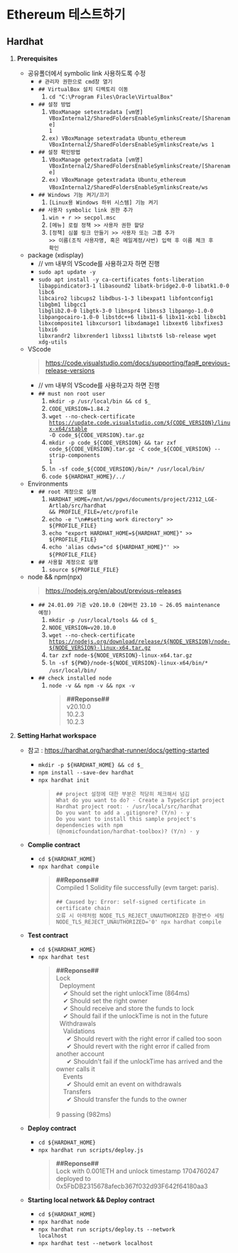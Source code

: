 # Ethereum 테스트하기
## Hardhat
1. __Prerequisites__
    - 공유폴더에서 symbolic link 사용하도록 수정
        - <code># 관리자 권한으로 cmd창 열기</code>
        - <code>## VirtualBox 설치 디렉토리 이동</code>
            1. <code>cd "C:\Program Files\Oracle\VirtualBox"</code>
        - <code>## 설정 방법</code>
            1. <code>VBoxManage setextradata [vm명] VBoxInternal2/SharedFoldersEnableSymlinksCreate/[Sharename] 1</code>
            1. <code>ex) VBoxManage setextradata Ubuntu_ethereum VBoxInternal2/SharedFoldersEnableSymlinksCreate/ws 1</code>
        - <code>## 설정 확인방법</code>
            1. <code>VBoxManage getextradata [vm명] VBoxInternal2/SharedFoldersEnableSymlinksCreate/[Sharename]</code>
            1. <code>ex) VBoxManage getextradata Ubuntu_ethereum VBoxInternal2/SharedFoldersEnableSymlinksCreate/ws</code>
        &nbsp;
        - <code>## Windows 기능 켜기/끄기</code>
            1. <code>[Linux용 Windows 하위 시스템] 기능 켜기</code>
        - <code>## 사용자 symbolic link 권한 추가</code>
            1. <code>win + r >> secpol.msc</code>
            1. <code>[메뉴] 로컬 정책 >> 사용자 권한 할당</code>
            1. <code>[정책] 심볼 링크 만들기 >> 사용자 또는 그룹 추가 >> 이름(조직 사용자명, 혹은 메일계정/사번) 입력 후 이름 체크 후 확인</code>
    &nbsp;
    - package (xdisplay)
        - // vm 내부의 VScode를 사용하고자 하면 진행
        - <code>sudo apt update -y</code>
        - <code>sudo apt install -y ca-certificates fonts-liberation libappindicator3-1 libasound2 libatk-bridge2.0-0 libatk1.0-0 libc6 libcairo2 libcups2 libdbus-1-3 libexpat1 libfontconfig1 libgbm1 libgcc1 libglib2.0-0 libgtk-3-0 libnspr4 libnss3 libpango-1.0-0 libpangocairo-1.0-0 libstdc++6 libx11-6 libx11-xcb1 libxcb1 libxcomposite1 libxcursor1 libxdamage1 libxext6 libxfixes3 libxi6 libxrandr2 libxrender1 libxss1 libxtst6 lsb-release wget xdg-utils</code>
    - VScode
        > https://code.visualstudio.com/docs/supporting/faq#_previous-release-versions
        - // vm 내부의 VScode를 사용하고자 하면 진행
        - <code>## must non root user</code>
            1. <code>mkdir -p /usr/local/bin && cd \$_</code>
            1. <code>CODE_VERSION=1.84.2</code>
            1. <code>wget --no-check-certificate https://update.code.visualstudio.com/${CODE_VERSION}/linux-x64/stable -O code_\${CODE_VERSION}.tar.gz</code>
            1. <code>mkdir -p code_\${CODE_VERSION} && tar zxf code_\${CODE_VERSION}.tar.gz -C code_\${CODE_VERSION} --strip-components 1</code>
            1. <code>ln -sf code_\${CODE_VERSION}/bin/* /usr/local/bin/</code>
            1. <code>code \${HARDHAT_HOME}/../</code>
    - Environments
        - <code>## root 계정으로 실행</code>
            1. <code>HARDHAT_HOME=/mnt/ws/pgws/documents/project/2312_LGE-Artlab/src/hardhat && PROFILE_FILE=/etc/profile</code>
            1. <code>echo -e "\n##setting work directory" >> \${PROFILE_FILE}</code>
            1. <code>echo  "export HARDHAT_HOME=\${HARDHAT_HOME}" >> \${PROFILE_FILE}</code>
            1. <code>echo  'alias cdws=\"cd \${HARDHAT_HOME}\"' >> \${PROFILE_FILE}</code>
        &nbsp;
        - <code>## 사용할 계정으로 실행</code>
            1. <code>source \${PROFILE_FILE}</code>
    - node && npm(npx)
        > https://nodejs.org/en/about/previous-releases
        - <code>## 24.01.09 기준 v20.10.0 (20버전 23.10 ~ 26.05 maintenance 예정)</code>
            1. <code>mkdir -p /usr/local/tools && cd \$_</code>
            1. <code>NODE_VERSION=v20.10.0</code>
            1. <code>wget --no-check-certificate https://nodejs.org/download/release/${NODE_VERSION}/node-${NODE_VERSION}-linux-x64.tar.gz</code>
            1. <code>tar zxf node-\${NODE_VERSION}-linux-x64.tar.gz</code>
            1. <code>ln -sf ${PWD}/node-\${NODE_VERSION}-linux-x64/bin/* /usr/local/bin/</code>
        &nbsp;
        - <code>## check installed node</code>
            1. <code>node -v && npm -v && npx -v</code>
                > __##Reponse##__
                \
                v20.10.0
                \
                10.2.3
                \
                10.2.3

1. __Setting Harhat workspace__
    - 참고 : https://hardhat.org/hardhat-runner/docs/getting-started
        - <code>mkdir -p \${HARDHAT_HOME} && cd $_</code>
        - <code>npm install --save-dev hardhat</code>
        - <code>npx hardhat init</code>
            > <code>## project 설정에 대한 부분은 적당히 체크해서 넘김</code>
            \
            > <code>What do you want to do? · Create a TypeScript project</code>
            \
            > <code>Hardhat project root: · /usr/local/src/hardhat</code>
            \
            > <code>Do you want to add a .gitignore? (Y/n) · y</code>
            \
            > <code>Do you want to install this sample project's dependencies with npm (@nomicfoundation/hardhat-toolbox)? (Y/n) · y</code>
    - __Complie contract__
        - <code>cd \${HARDHAT_HOME}</code>
        - <code>npx hardhat compile</code>
            > __##Reponse##__
            \
            Compiled 1 Solidity file successfully (evm target: paris).
            \
            \
            > <code>## Caused by: Error: self-signed certificate in certificate chain 오류 시 아래처럼 NODE_TLS_REJECT_UNAUTHORIZED 환경변수 세팅</code>
            \
            > <code>NODE_TLS_REJECT_UNAUTHORIZED='0' npx hardhat compile</code>

    - __Test contract__
        - <code>cd \${HARDHAT_HOME}</code>
        - <code>npx hardhat test</code>
            > __##Reponse##__
            \
            Lock
            \
            &nbsp;&nbsp;Deployment
            \
            &nbsp;&nbsp;&nbsp;&nbsp;✔ Should set the right unlockTime (864ms)
            \
            &nbsp;&nbsp;&nbsp;&nbsp;✔ Should set the right owner
            \
            &nbsp;&nbsp;&nbsp;&nbsp;✔ Should receive and store the funds to lock
            \
            &nbsp;&nbsp;&nbsp;&nbsp;✔ Should fail if the unlockTime is not in the future
            \
            &nbsp;&nbsp;Withdrawals
            \
            &nbsp;&nbsp;&nbsp;&nbsp;Validations
            \
            &nbsp;&nbsp;&nbsp;&nbsp;&nbsp;&nbsp;✔ Should revert with the right error if called too soon
            \
            &nbsp;&nbsp;&nbsp;&nbsp;&nbsp;&nbsp;✔ Should revert with the right error if called from another account
            \
            &nbsp;&nbsp;&nbsp;&nbsp;&nbsp;&nbsp;✔ Shouldn't fail if the unlockTime has arrived and the owner calls it
            \
            &nbsp;&nbsp;&nbsp;&nbsp;Events
            \
            &nbsp;&nbsp;&nbsp;&nbsp;&nbsp;&nbsp;✔ Should emit an event on withdrawals
            \
            &nbsp;&nbsp;&nbsp;&nbsp;Transfers
            \
            &nbsp;&nbsp;&nbsp;&nbsp;&nbsp;&nbsp;✔ Should transfer the funds to the owner
            \
            \
        9 passing (982ms)

    - __Deploy contract__
        - <code>cd \${HARDHAT_HOME}</code>
        - <code>npx hardhat run scripts/deploy.js</code>
            > __##Reponse##__
            \
            Lock with 0.001ETH and unlock timestamp 1704760247 deployed to 0x5FbDB2315678afecb367f032d93F642f64180aa3

    - __Starting local network && Deploy contract__
        - <code>cd \${HARDHAT_HOME}</code>
        - <code>npx hardhat node</code>
        - <code>npx hardhat run scripts/deploy.ts --network localhost</code>
        - <code>npx hardhat test --network localhost</code>
